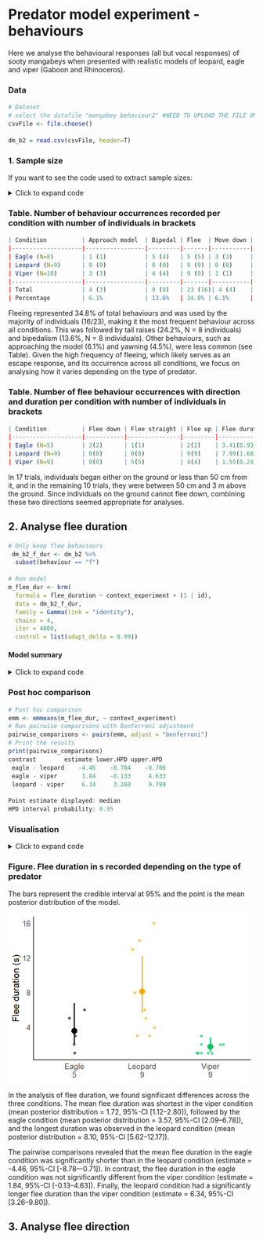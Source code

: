 # Predator model experiment - behaviours
Here we analyse the behavioural responses (all but vocal responses) of sooty mangabeys when presented with realistic models of leopard, eagle and viper (Gaboon and Rhinoceros). 

### Data
```r
# Dataset
# select the datafile "mangabey behaviour2" #NEED TO UPLOAD THE FILE ONCE WITH ONLY RELEVANT COLUMNS
csvFile <- file.choose()

dm_b2 = read.csv(csvFile, header=T)
```

### 1. Sample size
If you want to see the code used to extract sample sizes:
<details>
  <summary>Click to expand code</summary>

```r
# Number of individuals per condition
dm_b2 %>% 
  group_by(context_experiment) %>% 
  summarise(unique_ids = n_distinct(id))
  
# Table (wide format) with the number of occurrences  of behaviour per condition
dm_b2_summary <- dm_b2 %>% 
  filter(!is.na(behaviour3)) %>% 
  group_by(context_experiment, behaviour3) %>%
  summarise(occurrences = n(), .groups = "drop") %>%  
  pivot_wider(names_from = behaviour3, values_from = occurrences, values_fill = list(occurrences = 0))

# Table (long format) with the number of occurrences  of behaviour per condition and the number of individuals
dm_b2_summary2 <- dm_b2 %>%
  filter(!is.na(behaviour3)) %>% 
  group_by(context_experiment, behaviour3) %>%
  summarise(occurrences = n(), individuals = n_distinct(id), .groups = "drop")

# Table (long format) with the number of occurrences  of behaviour number of individuals
dm_b2_summary3 <- dm_b2 %>%
  filter(!is.na(behaviour3)) %>% 
  group_by(behaviour3) %>%
  summarise(
    occurrences = n(),
    individuals = n_distinct(id), 
    .groups = "drop")
 ```
</details> 

### Table. Number of behaviour occurrences recorded per condition with number of individuals in brackets
```r
| Condition          | Approach model  | Bipedal | Flee  | Move down | Move up | Tail raise | Yawn |
|--------------------|-----------------|---------|-------|-----------|---------|------------|------|
| Eagle (N=8)        | 1 (1)           | 5 (4)   | 5 (5) | 3 (3)     | 1 (1)   | 10 (6)     | 3 (2) |
| Leopard (N=9)      | 0 (0)           | 0 (0)   | 9 (9) | 0 (0)     | 1 (1)   | 1 (1)      | 0 (0) |
| Viper (N=10)       | 3 (3)           | 4 (4)   | 9 (9) | 1 (1)     | 5 (5)   | 5 (4)      | 0 (0) |
|--------------------|-----------------|---------|-------|-----------|---------|------------|------|
| Total              | 4 (3)           | 9 (8)   | 23 (16)| 4 (4)    | 7 (7)   | 16 (8)     | 3 (2) |
| Percentage         | 6.1%            | 13.6%   | 34.8% | 6.1%      | 10.6%   | 24.2%      | 4.5% |
```
Fleeing represented 34.8% of total behaviours and was used by the majority of individuals (16/23), making it the most frequent behaviour across all conditions. This was followed by tail raises (24.2%, N = 8 individuals) and bipedalism (13.6%, N = 8 individuals). Other behaviours, such as approaching the model (6.1%) and yawning (4.5%), were less common (see Table). Given the high frequency of fleeing, which likely serves as an escape response, and its occurrence across all conditions, we focus on analysing how it varies depending on the type of predator.

### Table. Number of flee behaviour occurrences with direction and duration per condition with number of individuals in brackets
```r
| Condition          | Flee down | Flee straight | Flee up | Flee duration mean(SE) in s |
|--------------------|-----------|---------------|---------|-----------------------------|
| Eagle (N=5)        | 2(2)      | 1(1)          | 2(2)    | 3.41(0.93)                  |
| Leopard (N=9)      | 0(0)      | 0(0)          | 9(9)    | 7.99(1.68)                  |  
| Viper (N=9)        | 0(0)      | 5(5)          | 4(4)    | 1.55(0.24)                  |
```
 In 17 trials, individuals began either on the ground or less than 50 cm from it, and in the remaining 10 trials, they were between 50 cm and 3 m above the ground. Since individuals on the ground cannot flee down, combining these two directions seemed appropriate for analyses. 

## 2. Analyse flee duration
```r
# Only keep flee behaviours
 dm_b2_f_dur <- dm_b2 %>% 
  subset(behaviour == "f")

# Run model
m_flee_dur <- brm(
  formula = flee_duration ~ context_experiment + (1 | id),
  data = dm_b2_f_dur,
  family = Gamma(link = "identity"),
  chains = 4,  
  iter = 4000,
  control = list(adapt_delta = 0.99))
``` 
#### Model summary
<details>
  <summary>Click to expand code</summary>

```r
# Summary
Multilevel Hyperparameters:
~id (Number of levels: 16) 
              Estimate Est.Error l-95% CI u-95% CI Rhat Bulk_ESS Tail_ESS
sd(Intercept)     0.48      0.40     0.02     1.45 1.00     3069     3784

Regression Coefficients:
                          Estimate Est.Error l-95% CI u-95% CI Rhat Bulk_ESS Tail_ESS
Intercept                     3.79      1.23     2.09     6.78 1.00     3905     2337
context_experimentleopard     4.53      2.04     0.67     8.76 1.00     4015     3214
context_experimentviper      -2.01      1.29    -4.97    -0.02 1.00     3861     2332

Further Distributional Parameters:
      Estimate Est.Error l-95% CI u-95% CI Rhat Bulk_ESS Tail_ESS
shape     3.26      1.06     1.58     5.70 1.00     4731     4889

# Inspect model 
plot(m_flee_dur)
pp_check(m_flee_dur, ndraws = 100)
 ```
</details> 

### Post hoc comparison 
```r
# Post hoc comparison 
emm <- emmeans(m_flee_dur, ~ context_experiment)
# Run pairwise comparisons with Bonferroni adjustment
pairwise_comparisons <- pairs(emm, adjust = "bonferroni")
# Print the results
print(pairwise_comparisons)
contrast        estimate lower.HPD upper.HPD
 eagle - leopard    -4.46    -8.784    -0.706
 eagle - viper       1.84    -0.133     4.633
 leopard - viper     6.34     3.260     9.799

Point estimate displayed: median 
HPD interval probability: 0.95 
 ```
### Visualisation
<details>
  <summary>Click to expand code</summary>
  
```r
# Extract conditional effects for the flee_duration model
ce_m_flee_dur <- conditional_effects(m_flee_dur)

# Calculate the mean for the 'estimate__' column in the flee_duration data frame
mean_flee_duration <- sapply(ce_m_flee_dur$context_experiment$estimate__, mean)

# Extract the 'context_experiment' data frame for further examination
ce_m_flee_dur$context_experiment

# Create a data frame for the results
flee_duration_results <- data.frame(
  condition = c("eagle", "leopard", "viper"),  # Conditions
  mean = c(3.574395, 8.099396, 1.717936),     # Mean estimates
  lower_CI = c(2.092473, 5.622763, 1.119093), # Lower CI estimates
  upper_CI = c(6.781251, 12.172299, 2.795418) # Upper CI estimates
)

# View the updated data frame
print(flee_duration_results)

# Custom labels for x-axis, e.g., sample size
custom_labels <- c("Eagle\n5", "Leopard\n9", "Viper\n9")


# Plot
ggplot() +
  # Raw data points with jitter for visibility
  geom_point(data = dm_b2_f_dur, aes(x = context_experiment, y = flee_duration, color = context_experiment),
             position = position_jitter(width = 0.2), alpha = 0.6, size = 1.5) +
  # Mean points for each condition
  geom_point(data = flee_duration_results, aes(x = condition, y = mean, color = condition), size = 4) +
  # Error bars without whiskers
  geom_linerange(data = flee_duration_results, aes(x = condition, ymin = lower_CI, ymax = upper_CI, color = condition), size = 1) +
  # Labels and theme
  labs(x = NULL, y = "Flee duration (s)") +
  theme_minimal() +
  theme( panel.grid.major = element_blank(),  # Remove major grid lines
         panel.grid.minor = element_blank(),  # Remove minor grid lines
         text = element_text(size = 14),      # General text size
         axis.text = element_text(size = 12), # Axis text size
         axis.line = element_line(size = 0.5, color = "black")) +         
  scale_x_discrete(labels = custom_labels) +
  scale_color_manual(values = c("eagle" = "#070707", "leopard" = "orange", "viper" = "#08C45D"))  + # Custom colours
  guides(color = "none")  # Remove legend
 ```
</details> 

### Figure. Flee duration in s recorded depending on the type of predator     
The bars represent the credible interval at 95% and the point is the mean posterior distribution of the model.

<img src="https://github.com/AuriLF/mgb_predator/blob/main/1.%20plots/Flee%20duration.png?raw=true" alt="flee_d" width="600"/>

In the analysis of flee duration, we found significant differences across the three conditions. The mean flee duration was shortest in the viper condition (mean posterior distribution = 1.72, 95%-CI [1.12–2.80]), followed by the eagle condition (mean posterior distribution = 3.57, 95%-CI [2.09–6.78]), and the longest duration was observed in the leopard condition (mean posterior distribution = 8.10, 95%-CI [5.62–12.17]). 

The pairwise comparisons revealed that the mean flee duration in the eagle condition was significantly shorter than in the leopard condition (estimate = -4.46, 95%-CI [-8.78–-0.71]). In contrast, the flee duration in the eagle condition was not significantly different from the viper condition (estimate = 1.84, 95%-CI [-0.13–4.63]). Finally, the leopard condition had a significantly longer flee duration than the viper condition (estimate = 6.34, 95%-CI [3.26–9.80]).

## 3. Analyse flee direction
```r
 ```
